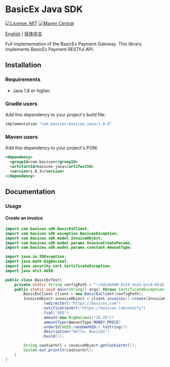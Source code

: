 # BasicEx Java SDK
[![License: MIT](https://img.shields.io/badge/License-MIT-yellow.svg)](https://opensource.org/licenses/MIT)
[![Maven Central](https://img.shields.io/badge/maven--central-v1.0.3-blue)](https://central.sonatype.com/artifact/com.basicex/basicex-java/1.0.3)

[English](./README-en.md) | [简体中文](./README.md)

Full implementation of the BasicEx Payment Gateway. This library implements BasicEx Payment RESTful API.

## Installation

### Requirements

- Java 1.8 or higher.

### Gradle users

Add this dependency to your project's build file:

```groovy
implementation "com.basicex:basicex-java:1.0.4"
```

### Maven users

Add this dependency to your project's POM:

```xml
<dependency>
  <groupId>com.basicex</groupId>
  <artifactId>basicex-java</artifactId>
  <version>1.0.3</version>
</dependency>
```

## Documentation

### Usage

#### Create an invoice

```java
import com.basicex.sdk.BasicExClient;
import com.basicex.sdk.exception.BasicexException;
import com.basicex.sdk.model.InvoiceObject;
import com.basicex.sdk.model.params.InvoiceCreateParams;
import com.basicex.sdk.model.params.constant.AmountType;

import java.io.IOException;
import java.math.BigDecimal;
import java.security.cert.CertificateException;
import java.util.UUID;

public class BasicExTest{
    private static String configPath = "~/4d1ebd88-8154-4ca1-b1c6-051b7d28c204/config.json";
    public static void main(String[] args) throws CertificateException, IOException, BasicexException {
        BasicExClient client = new BasicExClient(configPath);
        InvoiceObject invoiceObject = client.invoices().create(InvoiceCreateParams.builder()
                .redirectUrl("https://basicex.com")
                .notificationUrl("https://basicex.com/notify")
                .fiat("USD")
                .amount(new BigDecimal("10.25"))
                .amountType(AmountType.MONEY_PRICE)
                .orderId(UUID.randomUUID().toString())
                .description("Hello, BasicEx")
                .build());

        String cashierUrl = invoiceObject.getCashierUrl();
        System.out.println(cashierUrl);
    }
}

```
